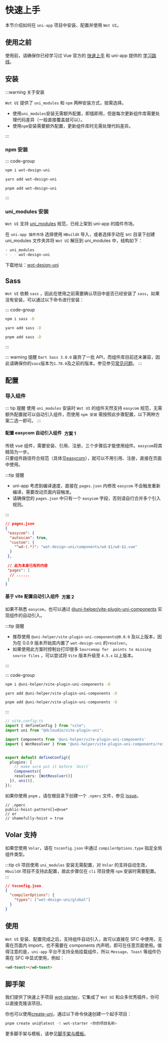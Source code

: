 # 快速上手

本节介绍如何在 `uni-app` 项目中安装、配置并使用 `Wot UI`。

## 使用之前

使用前，请确保你已经学习过 Vue 官方的 [快速上手](https://cn.vuejs.org/guide/quick-start.html) 和 uni-app 提供的 [学习路线](https://uniapp.dcloud.net.cn/resource.html)。

## 安装

:::warning 关于安装

`Wot UI` 提供了 `uni_modules` 和 `npm` 两种安装方式，按需选择。

- 使用`uni_modules`安装无需额外配置，即插即用，但是每次更新组件库需要处理代码差异（一般直接覆盖就可以）。
- 使用`npm`安装需要额外配置，更新组件库时无需处理代码差异。

:::

### npm 安装

::: code-group

```bash [npm]
npm i wot-design-uni
```

```bash [yarn]
yarn add wot-design-uni
```

```bash [pnpm]
pnpm add wot-design-uni
```

:::

### uni_modules 安装

`Wot UI` 支持 [uni_modules](https://uniapp.dcloud.net.cn/plugin/uni_modules.html#uni-modules) 规范，已经上架到 uni-app 的插件市场。

在 `uni-app 插件市场` 选择使用 `HBuildX` 导入，或者选择手动在 src 目录下创建 uni_modules 文件夹并将 `Wot UI` 解压到 uni_modules 中，结构如下：

```bash
- uni_modules
- - - wot-design-uni 
```

下载地址：<a href="https://ext.dcloud.net.cn/plugin?id=13889"><span>wot-design-uni</span></a>

## Sass

`Wot UI` 依赖 `sass` ，因此在使用之前需要确认项目中是否已经安装了 `sass`，如果没有安装，可以通过以下命令进行安装：

::: code-group

```bash [npm]
npm i sass -D
```

```bash [yarn]
yarn add sass -D
```

```bash [pnpm]
pnpm add sass -D
```

:::

::: warning 提醒
`Dart Sass 3.0.0` 废弃了一批 API，而组件库目前还未兼容，因此请确保你的`sass`版本为`1.78.0`及之前的版本。参见参见[常见问题](/guide/common-problems.html#sass抛出大量错误和警告)。
:::

## 配置

### 导入组件

::: tip 提醒
使用 `uni_modules` 安装时 `Wot UI` 的组件天然支持 `easycom` 规范，无需额外配置就可以自动引入组件，而使用 `npm 安装` 需按照此步骤配置，以下两种方案二选一即可。
:::

#### 配置 easycom 自动引入组件<el-tag type="primary" style="vertical-align: middle;margin-left:8px;" effect="dark" >方案 1</el-tag>

传统 vue 组件，需要安装、引用、注册，三个步骤后才能使用组件。`easycom`将其精简为一步。  
只要组件路径符合规范（具体见[easycom](https://uniapp.dcloud.net.cn/collocation/pages.html#easycom)），就可以不用引用、注册，直接在页面中使用。

:::tip 提醒

- uni-app 考虑到编译速度，直接在 `pages.json` 内修改 `easycom` 不会触发重新编译，需要改动页面内容触发。
- 请确保您的 `pages.json` 中只有一个 `easycom` 字段，否则请自行合并多个引入规则。

:::

```JSON
// pages.json
{
 "easycom": {
  "autoscan": true,
  "custom": {
    "^wd-(.*)": "wot-design-uni/components/wd-$1/wd-$1.vue"
  }
 },
 
 // 此为本身已有的内容
 "pages": [
  // ......
 ]
}
```

#### 基于 vite 配置自动引入组件<el-tag type="primary" style="vertical-align: middle;margin-left:8px;" effect="dark" >方案 2</el-tag>

如果不熟悉 `easycom`，也可以通过 [@uni-helper/vite-plugin-uni-components](https://github.com/uni-helper/vite-plugin-uni-components) 实现组件的自动引入。

:::tip 提醒

- 推荐使用 `@uni-helper/vite-plugin-uni-components@0.0.9` 及以上版本，因为在 0.0.9 版本开始其内置了 `wot-design-uni` 的`resolver`。
- 如果使用此方案时控制台打印很多 `Sourcemap for  points to missing source files​` ，可以尝试将 `Vite` 版本升级至 `4.5.x` 以上版本。

:::

::: code-group

```bash [npm]
npm i @uni-helper/vite-plugin-uni-components -D
```

```bash [yarn]
yarn add @uni-helper/vite-plugin-uni-components -D
```

```bash [pnpm]
pnpm add @uni-helper/vite-plugin-uni-components -D
```

:::

```ts
// vite.config.ts
import { defineConfig } from "vite";
import uni from "@dcloudio/vite-plugin-uni";

import Components from '@uni-helper/vite-plugin-uni-components'
import { WotResolver } from '@uni-helper/vite-plugin-uni-components/resolvers'


export default defineConfig({
  plugins: [
    // make sure put it before `Uni()`
    Components({
    resolvers: [WotResolver()]
  }), uni()],
});
```

如果你使用 `pnpm` ，请在根目录下创建一个 `.npmrc` 文件，参见 [Issue](https://github.com/antfu/unplugin-vue-components/issues/389)。

```text
// .npmrc
public-hoist-pattern[]=@vue*
// or
// shamefully-hoist = true
```

## Volar 支持

如果您使用 `Volar`，请在 `tsconfig.json` 中通过 `compilerOptions.type` 指定全局组件类型。

:::tip
cli 项目使用 `uni_modules` 安装无需配置，对 `Volar` 的支持自动生效，`HbuildX` 项目不支持此配置，故此步骤仅在 `cli` 项目使用 `npm` 安装时需要配置。
:::

```json
// tsconfig.json
{
  "compilerOptions": {
    "types": ["wot-design-uni/global"]
  }
}
```

## 使用

`Wot UI` 安装、配置完成之后，支持组件自动引入，故可以直接在 SFC 中使用，无需在页面内 import，也不需要在 components 内声明，即可在任意页面使用。值得注意的是，`uni-app` 平台不支持全局挂载组件，所以 `Message`、`Toast` 等组件仍需在 SFC 中显式使用，例如：

``` html
<wd-toast></wd-toast>
```

## 脚手架

我们提供了快速上手项目 [wot-starter](https://github.com/wot-ui/wot-starter)，它集成了 `Wot UI` 和众多优秀插件，你可以直接克隆该项目。

你也可以使用[create-uni](https://github.com/uni-helper/create-uni)，通过以下命令快速创建一个起手项目：  

```bash
pnpm create uni@latest -t wot-starter <你的项目名称>
```

更多脚手架与模板，请参见[脚手架与模板](./cli-templates.html)。